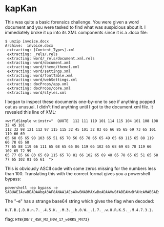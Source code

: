 # kapKan

This was quite a basic forensics challenge.  You were given a word document and you were tasked to find what was suspicious about it.  I immediately broke it up into its XML components since it is a .docx file:

```
$ unzip invoice.docx
Archive:  invoice.docx
 extracting: [Content_Types].xml     
 extracting: _rels/.rels             
 extracting: word/_rels/document.xml.rels  
 extracting: word/document.xml       
 extracting: word/theme/theme1.xml   
 extracting: word/settings.xml       
 extracting: word/fontTable.xml      
 extracting: word/webSettings.xml    
 extracting: docProps/app.xml        
 extracting: docProps/core.xml       
 extracting: word/styles.xml  
```

I began to inspect these documents one-by-one to see if anything popped out as unusual.  I didn't find anything until I got to the document.xml file.  It revealed this line of XML:

```
<w:fldSimple w:instr="  QUOTE  112 111 119 101 114 115 104 101 108 108 32 45 101 
112 32 98 121 112 97 115 115 32 45 101 32 83 65 66 85 65 69 73 65 101 119 66 69 
65 68 65 65 98 103 65 51 65 70 56 65 78 65 65 49 65 69 115 65 88 119 66 78 65 68 
77 65 88 119 66 111 65 68 65 65 86 119 66 102 65 68 69 65 78 119 66 102 65 72 99 
65 77 65 66 83 65 69 115 65 78 81 66 102 65 69 48 65 78 65 65 51 65 68 77 65 102 81 65 61  ">
```

This is obviously ASCII code with some zeros missing for the numbers less than 100.  Translating this with the correct format gives you a powershell bypass:

```
powershell -ep bypass -e SABUAEIAewBEADAAbgA3AF8ANAA1AEsAXwBNADMAXwBoADAAVwBfADEANwBfAHcAMABSAEsANQBfAE0ANAA3ADMAfQA=
```

The "-e" has a strange base64 string which gives the flag when decoded:

```
H.T.B.{.D.0.n.7._.4.5.K._.M.3._.h.0.W._.1.7._.w.0.R.K.5._.M.4.7.3.}.
```

flag: ```HTB{D0n7_45K_M3_h0W_17_w0RK5_M473}```
